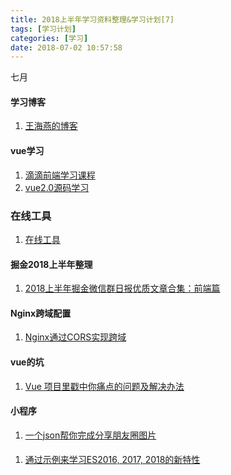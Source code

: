 ```yaml
---
title: 2018上半年学习资料整理&学习计划[7]
tags: [学习计划]
categories: [学习]
date: 2018-07-02 10:57:58
---
```

七月

<!-- more -->
#### 学习博客

1. [王海燕的博客](https://xiaowangmm2.github.io/)

#### vue学习

1. [滴滴前端学习课程](http://www.imooc.com/t/3017249#Course)
2. [vue2.0源码学习](https://github.com/DDFE/DDFE-blog/issues/8)

### 在线工具

1. [在线工具](https://tool.lu/)

#### 掘金2018上半年整理

1. [2018上半年掘金微信群日报优质文章合集：前端篇](https://juejin.im/post/5b3adfe2e51d4555b17e85df)

#### Nginx跨域配置

1. [Nginx通过CORS实现跨域](http://www.yunweipai.com/archives/9381.html)

#### vue的坑

1. [Vue 项目里戳中你痛点的问题及解决办法](https://juejin.im/post/5b174de8f265da6e410e0b4e)

#### 小程序
 1. [一个json帮你完成分享朋友圈图片](https://juejin.im/post/5b481d216fb9a04fdb16a88f)

#### 
1. [通过示例来学习ES2016, 2017, 2018的新特性](https://blog.fundebug.com/2018/07/17/new_in_es16_17_18/)